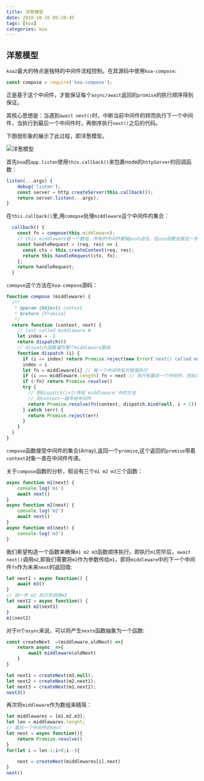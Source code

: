 ```yaml
---
title: 洋葱模型
date: 2018-10-16 09:20:45
tags: [koa]
categories: koa
---
```




## 洋葱模型

`koa2`最大的特点是独特的中间件流程控制。在其源码中使用`koa-compose`:

```js
const compose = require('koa-compose'); 
```

正是基于这个中间件，才能保证每个`async/await`返回的`promise`的执行顺序得到保证。

其核心思想是：当遇到`await next()`时，中断当前中间件的转而执行下一个中间件，当执行到最后一个中间件时，再倒序执行`next()`之后的代码。

<!--more-->

下图很形象的展示了此过程，即洋葱模型。

![洋葱模型](https://segmentfault.com/img/bV6DZG?w=478&h=435)

首先`koa`的`app.listen`使用`this.callback()`来包裹node的`httpServer`的回调函数：

```js
listen(...args) {
    debug('listen');
    const server = http.createServer(this.callback());
    return server.listen(...args);
}
```

在`this.callback()`里,用`comopse`处理`middleware`这个中间件的集合：

```js
  callback() {
    const fn = compose(this.middleware);
	// this.middleware是一个数组，所有的中间件都被push进去，在use函数会做这一步。
    const handleRequest = (req, res) => {
      const ctx = this.createContext(req, res);
      return this.handleRequest(ctx, fn);
    };
    return handleRequest;
  }
```

`comopse`这个方法在`koa-compose`源码：

```js
function compose (middleware) {
  /**
   * @param {Object} context
   * @return {Promise}
   */
  return function (context, next) {
    // last called middleware #
    let index = -1
    return dispatch(0)
    // dispatch函数遍历整个middleware数组
    function dispatch (i) {
      if (i <= index) return Promise.reject(new Error('next() called multiple times'))
      index = i
      let fn = middleware[i] // 每一个中间件依次赋值执行
      if (i === middleware.length) fn = next // 执行到最后一个中间件，则执行next(),逆序。
      if (!fn) return Promise.resolve()
      try {
        // 把dispatch(i+1)传给`middleware`中的方法
       	// 将context一路传给中间件
        return Promise.resolve(fn(context, dispatch.bind(null, i + 1)));
      } catch (err) {
        return Promise.reject(err)
      }
    }
  }
}
```

`compose`函数接受中间件的集合(Array),返回一个`promise`,这个返回的`promise`带着`context`对象一直在中间件传递。

关于`compose`函数的分析，假设有三个`m1 m2 m3`三个函数：

```js
async function m1(next) {
    console.log('m1')
    await next()
}
async function m2(next) {
    console.log('m2')
    await next()
}
async function m3(next) {
    console.log('m3')
}
```

我们希望构造一个函数来确保`m1 m2 m3`函数顺序执行。即执行`m1`完毕后，`await next()`调用`m2`,即我们需要将`m2`作为参数传给`m1`，即将`middleware`中的下一个中间件`fn`作为未来`next`的返回值:

```js	
let next1 = async function() {
    await m3()
}
// 进一步 m2 执行完调用m3
let next2 = async function() {
    await m2(next1)
}
m1(next2)
```

对于n个`async`来说，可以将产生`nextn`函数抽象为一个函数:

```js
const createNext  =(middleware,oldNext) =>{
    return async _=>{
        await middleware(oldNext)
    }
}

let next1 = createNext(m3,null);
let next2 = createNext(m2,next1);
let next3 = createNext(m1,next2);
next3()
```

再次将`middleware`作为数组来精简：

```js
let middlewares = [m1,m2,m3];
let len = middlewares.lenght;
// 最后一个中间件的next
let next = async function(){
    return Promise.resolve()
}
for(let i = len-1;i>0;i--){
 
    next = createNext(middlewares[i],next)
}
next()
```

 
